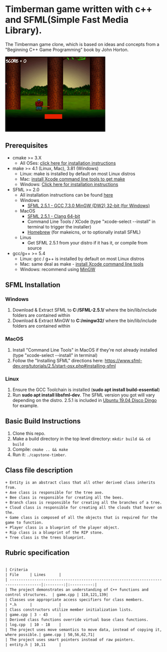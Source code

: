 # Timberman game written with c++ and SFML(Simple Fast Media Library).
The Timberman game clone, which is based on ideas and concepts from a "Beginning C++ Game Programming" book by John Horton.

<img src="graphics/Timber.gif"/>

## Prerequisites
* cmake >= 3.X
  * All OSes: [click here for installation instructions](https://cmake.org/install/)
* make >= 4.1 (Linux, Mac), 3.81 (Windows)
  * Linux: make is installed by default on most Linux distros
  * Mac: [install Xcode command line tools to get make](https://developer.apple.com/xcode/features/)
  * Windows: [Click here for installation instructions](http://gnuwin32.sourceforge.net/packages/make.htm)
* SFML >= 2.0
  * All installation instructions can be found [here](https://www.sfml-dev.org/download/sfml/2.5.1/)
  * Windows
    * [SFML 2.5.1 - GCC 7.3.0 MinGW (DW2) 32-bit (for Windows)](https://www.sfml-dev.org/files/SFML-2.5.1-windows-gcc-7.3.0-mingw-32-bit.zip)
  * MacOS
    * [SFML 2.5.1 - Clang 64-bit](https://www.sfml-dev.org/files/SFML-2.5.1-macOS-clang.tar.gz)
    * Command Line Tools / XCode (type "xcode-select --install" in terminal to trigger the installer)
    * [Homebrew](https://brew.sh/) (for makeicns, or to optionally install SFML)
  * Linus
    * Get SFML 2.5.1 from your distro if it has it, or compile from source
* gcc/g++ >= 5.4
  * Linux: gcc / g++ is installed by default on most Linux distros
  * Mac: same deal as make - [install Xcode command line tools](https://developer.apple.com/xcode/features/)
  * Windows: recommend using [MinGW](http://www.mingw.org/)


## SFML Installation

### Windows

1. Download & Extract SFML to **C:/SFML-2.5.1/** where the bin/lib/include folders are contained within
2. Download & Extract MinGW to **C:/mingw32/** where the bin/lib/include folders are contained within

### MacOS

1. Install "Command Line Tools" in MacOS if they're not already installed (type "xcode-select --install" in terminal)
2. Follow the "Installing SFML" directions here: https://www.sfml-dev.org/tutorials/2.5/start-osx.php#installing-sfml

### Linux
1. Ensure the GCC Toolchain is installed (**sudo apt install build-essential**)
2. Run **sudo apt install libsfml-dev**. The SFML version you got will vary depending on the distro. 2.5.1 is included in [Ubuntu 19.04 Disco Dingo](http://cdimage.ubuntu.com/daily-live/current/HEADER.html) for example.


## Basic Build Instructions

1. Clone this repo.
2. Make a build directory in the top level directory: `mkdir build && cd build`
3. Compile: `cmake .. && make`
4. Run it: `./capstone-timber`.


## Class file description

```
+ Entity is an abstract class that all other derived class inherits from.
+ Axe class is responsible for the tree axe.
+ Bee class is responsible for creating all the bees.
+ Branch class is responsible for creating all the branches of a tree.
+ Cloud class is responsible for creating all the clouds that hover on the.
+ Game class is composed of all the objects that is required for the game to function.
+ Player class is a blueprint of the player object.
+ Rip class is a blueprint of the RIP stone.
+ Tree class is the trees blueprint.

```

## Rubric specification

```

| Criteria                                                                            | File     | Lines      |
| ------------------------------------------------------------------------------------|:--------:|:----------:|
| The project demonstrates an understanding of C++ functions and control structures.  | game.cpp | 110,121,139|
| Classes use appropriate access specifiers for class members.                        | *.h      |            |
| Class constructors utilize member initialization lists.                             | game.cpp | 3 - 43     |
| Derived class functions override virtual base class functions.                      | log.cpp  | 10 - 18    |
| The project uses move semantics to move data, instead of copying it, where possible.| game.cpp | 50,56,62,71|
| The project uses smart pointers instead of raw pointers.                            | entity.h | 10,11      |


```

